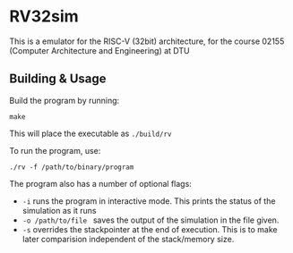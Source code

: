 # RV32sim

This is a emulator for the RISC-V (32bit) architecture, for the course 02155 (Computer Architecture and Engineering) at DTU


## Building & Usage

Build the program by running:
````
make
````

This will place the executable as `./build/rv`

To run the program, use:
````
./rv -f /path/to/binary/program
````
The program also has a number of optional flags:

* `-i` runs the program in interactive mode. This prints the status of the simulation as it runs
* `-o /path/to/file ` saves the output of the simulation in the file given.
* `-s` overrides the stackpointer at the end of execution. This is to make later comparision independent of the stack/memory size.

